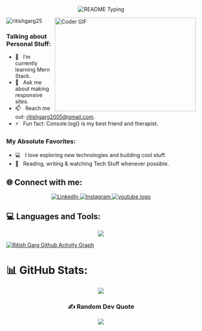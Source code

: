 <p align="center">
  <img src="https://readme-typing-svg.demolab.com/?lines=Hello+user%F0%9F%99%8B%E2%80%8D%E2%99%82%EF%B8%8F;Welcome+to+my+GitHub+profile!;My+name+is+Ritish+Garg;I+am+a+Full+Stack+Developer&font=Consolas&color=00AFEC&size=22&center=true&width=800&height=50&duration=2900&pause=1000" alt="README Typing">
</p>
<img align="right" height="250" width="375" alt="Coder GIF" height=250 width=350 src="https://miro.medium.com/max/1360/0*7Q3yvSIv_t0ioJ-Z.gif"/>

<p align="left"> <img src="https://komarev.com/ghpvc/?username=ritishgarg25&label=Profile%20views&color=0e75b6&style=flat" alt="ritishgarg25" /> </p>

### Talking about Personal Stuff:
- 🌱 &nbsp; I’m currently learning Mern Stack.
- 💬 &nbsp; Ask me about making responsive sites.
- 📫 &nbsp; Reach me out: ritishgarg2005@gmail.com.
- ⚡ &nbsp; Fun fact: Console.log() is my best friend and therapist.

### My Absolute Favorites:
- 💻 &nbsp; I love exploring new technologies and building cool stuff.
- 📰 &nbsp; Reading, writing & watching Tech Stuff whenever possible.

## 🌐 Connect with me:
<p align="center"> 
<a href="https://www.linkedin.com/in/ritish-garg-9325b92b1/"> <img src="https://img.shields.io/badge/LinkedIn-%230077B5.svg?logo=linkedin&logoColor=white&style=for-the-badge" alt="LinkedIn" /> </a> 
<a href="https://instagram.com/ritishgarg25/"> <img src="https://img.shields.io/badge/Instagram-%23E4405F.svg?logo=Instagram&color=C13584&logoColor=white&style=for-the-badge" alt="Instagram" /> </a> 
<a href="https://www.youtube.com/@ritishgarg25"> <img src="https://img.shields.io/static/v1?message=Youtube&logo=youtube&label=&color=FF0000&logoColor=white&labelColor=&style=for-the-badge" alt="youtube logo"  /> </a> 
</p>

## 💻 Languages and Tools:
<p align="center">
<img src="https://skillicons.dev/icons?i=html,css,js,mysql,nodejs,jquery,bootstrap,git,github,postman,vscode&perline=13" />        
</p>

[![Ritish Garg  Github Activity Graph](https://github-readme-activity-graph.vercel.app/graph?username=ritishgarg25&bg_color=%23F7DF1E&color=ffffff&line=00AFEC&point=403d3d&area=true&hide_border=true)](https://github.com/ritishgarg25/github-readme-activity-graph)

# 📊 GitHub Stats:
<div align="center">
      
![](https://github-readme-streak-stats.herokuapp.com/?user=ritishgarg25&theme=omni&hide_border=false)<br/>


### ✍️ Random Dev Quote
![](https://quotes-github-readme.vercel.app/api?type=horizontal&theme=radical)
</div> 
